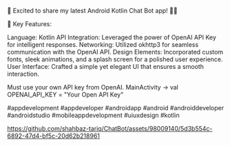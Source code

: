 🚀 Excited to share my latest Android Kotlin Chat Bot app! 🤖✨

🌟 Key Features:

Language: Kotlin
API Integration: Leveraged the power of OpenAI API Key for intelligent responses.
Networking: Utilized okhttp3 for seamless communication with the OpenAI API.
Design Elements: Incorporated custom fonts, sleek animations, and a splash screen for a polished user experience.
User Interface: Crafted a simple yet elegant UI that ensures a smooth interaction.

Must use your own API key from OpenAI. MainActivity -> val OPENAI_API_KEY = "Your Open API Key"

#appdevelopment #appdeveloper #androidapp #android #androiddeveloper #androidstudio #mobileappdevelopment #uiuxdesign #kotlin


https://github.com/shahbaz-tariq/ChatBot/assets/98009140/5d3b554c-6892-47d4-bf5c-20d62b218961
